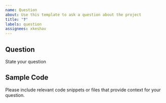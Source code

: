 ```yaml
---
name: Question
about: Use this template to ask a question about the project
title: "❓"
labels: question
assignees: xkeshav
---
```


## Question

State your question

## Sample Code

Please include relevant code snippets or files that provide context for your question.
